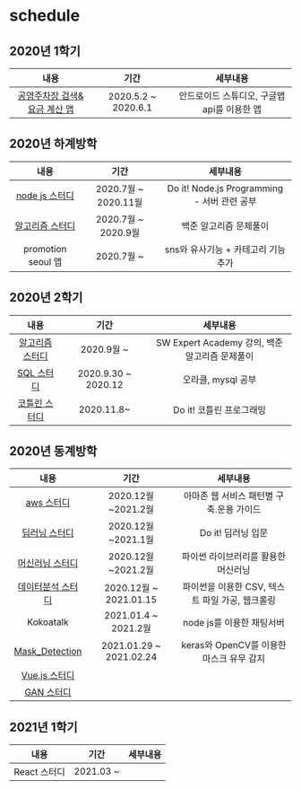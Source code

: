# schedule

## 2020년 1학기

|                             내용                             |        기간         |                  세부내용                   |
| :----------------------------------------------------------: | :-----------------: | :-----------------------------------------: |
| [공영주차장 검색&요금 계산 앱](https://github.com/hyeji1221/App_Parking_Map) | 2020.5.2 ~ 2020.6.1 | 안드로이드 스튜디오, 구글맵 api를 이용한 앱 |

## 2020년 하계방학

|                             내용                             |         기간         |                  세부내용                   |
| :----------------------------------------------------------: | :------------------: | :-----------------------------------------: |
| [node js 스터디](https://github.com/hyeji1221/Do_it_Node.js) | 2020.7월 ~ 2020.11월 | Do it! Node.js Programming - 서버 관련 공부 |
|   [알고리즘 스터디](https://github.com/hyeji1221/c_study)    | 2020.7월 ~ 2020.9월  |           백준 알고리즘 문제풀이            |
|                      promotion seoul 앱                      |      2020.7월 ~      |     sns와 유사기능 + 카테고리 기능 추가     |

## 2020년 2학기

|                             내용                             |        기간         |                    세부내용                    |
| :----------------------------------------------------------: | :-----------------: | :--------------------------------------------: |
|  [알고리즘 스터디](https://github.com/hyeji1221/Algorithm)   |     2020.9월 ~      | SW Expert Academy 강의, 백준 알고리즘 문제풀이 |
| [SQL 스터디](https://github.com/hyeji1221/Database_SQL_study) | 2020.9.30 ~ 2020.12 |               오라클, mysql 공부               |
|   [코틀린 스터디](https://github.com/hyeji1221/Algorithm)    |     2020.11.8~      |            Do it! 코틀린 프로그래밍            |

## 2020년 동계방학

|                             내용                             |          기간           |                    세부내용                     |
| :----------------------------------------------------------: | :---------------------: | :---------------------------------------------: |
|     [aws 스터디](https://github.com/hyeji1221/AWS_study)     |   2020.12월 ~2021.2월   |    아마존 웹 서비스 패턴별 구축.운용 가이드     |
| [딥러닝 스터디](https://github.com/hyeji1221/DeepLearning_study) |   2020.12월 ~2021.1월   |               Do it! 딥러닝 입문                |
| [머신러닝 스터디](https://github.com/hyeji1221/Machine_Learning) |   2020.12월 ~2021.2월   |       파이썬 라이브러리를 활용한 머신러닝       |
| [데이터분석 스터디](https://github.com/hyeji1221/DataAnalysis_study) | 2020.12월 ~ 2021.01.15  | 파이썬을 이용한 CSV, 텍스트 파일 가공, 웹크롤링 |
|                          Kokoatalk                           |  2021.01.4 ~ 2021.2월   |            node js를 이용한 채팅서버            |
| [Mask_Detection](https://github.com/hyeji1221/Mask_Detection) | 2021.01.29 ~ 2021.02.24 |    keras와 OpenCV를 이용한 마스크 유무 감지     |
|  [Vue.js 스터디](https://github.com/hyeji1221/Vue.js_study)  |                         |                                                 |
|        [GAN 스터디](https://github.com/hyeji1221/GAN)        |                         |                                                 |

## 2021년 1학기

|     내용     |   기간    | 세부내용 |
| :----------: | :-------: | :------: |
| React 스터디 | 2021.03 ~ |          |








